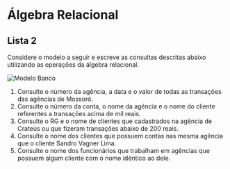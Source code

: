 # Álgebra Relacional

## Lista 2

Considere o modelo a seguir e escreve as consultas descritas abaixo utilizando as operações da álgebra relacional.

![Modelo Banco](https://raw.githubusercontent.com/andremeirelesa/ufc-bancos-de-dados/master/exercicios/bd-algebra-relacional-modelo02.png)


1. Consulte o número da agência, a data e o valor de todas as transações das agências de Mossoró.
1. Consulte o número da conta, o nome da agência e o nome do cliente referentes a transações acima de mil reais.
1. Consulte o RG e o nome de clientes que cadastrados na agência de Crateús ou que fizeram transações abaixo de 200 reais.
1. Consulte o nome dos clientes que possuem contas nas mesma agência que o cliente Sandro Vagner Lima.
1. Consulte o nome dos funcionários que trabalham em agências que possuem algum cliente com o nome idêntico ao dele.
